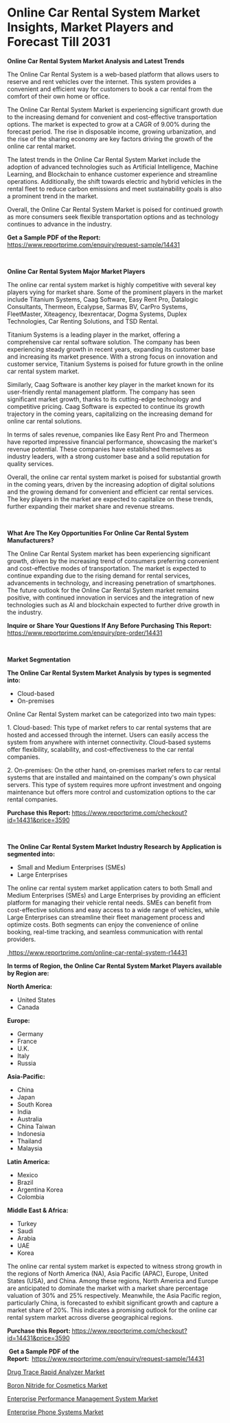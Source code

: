 <p><h1>Online Car Rental System Market Insights, Market Players and Forecast Till 2031</h1></p><p><strong>Online Car Rental System Market Analysis and Latest Trends</strong></p>
<p><p>The Online Car Rental System is a web-based platform that allows users to reserve and rent vehicles over the internet. This system provides a convenient and efficient way for customers to book a car rental from the comfort of their own home or office.</p><p>The Online Car Rental System Market is experiencing significant growth due to the increasing demand for convenient and cost-effective transportation options. The market is expected to grow at a CAGR of 9.00% during the forecast period. The rise in disposable income, growing urbanization, and the rise of the sharing economy are key factors driving the growth of the online car rental market.</p><p>The latest trends in the Online Car Rental System Market include the adoption of advanced technologies such as Artificial Intelligence, Machine Learning, and Blockchain to enhance customer experience and streamline operations. Additionally, the shift towards electric and hybrid vehicles in the rental fleet to reduce carbon emissions and meet sustainability goals is also a prominent trend in the market.</p><p>Overall, the Online Car Rental System Market is poised for continued growth as more consumers seek flexible transportation options and as technology continues to advance in the industry.</p></p>
<p><strong>Get a Sample PDF of the Report:&nbsp;</strong> <a href="https://www.reportprime.com/enquiry/request-sample/14431">https://www.reportprime.com/enquiry/request-sample/14431</a></p>
<p>&nbsp;</p>
<p><strong>Online Car Rental System Major Market Players</strong></p>
<p><p>The online car rental system market is highly competitive with several key players vying for market share. Some of the prominent players in the market include Titanium Systems, Caag Software, Easy Rent Pro, Datalogic Consultants, Thermeon, Ecalypse, Sarmas BV, CarPro Systems, FleetMaster, Xiteagency, Ibexrentacar, Dogma Systems, Duplex Technologies, Car Renting Solutions, and TSD Rental.</p><p>Titanium Systems is a leading player in the market, offering a comprehensive car rental software solution. The company has been experiencing steady growth in recent years, expanding its customer base and increasing its market presence. With a strong focus on innovation and customer service, Titanium Systems is poised for future growth in the online car rental system market.</p><p>Similarly, Caag Software is another key player in the market known for its user-friendly rental management platform. The company has seen significant market growth, thanks to its cutting-edge technology and competitive pricing. Caag Software is expected to continue its growth trajectory in the coming years, capitalizing on the increasing demand for online car rental solutions.</p><p>In terms of sales revenue, companies like Easy Rent Pro and Thermeon have reported impressive financial performance, showcasing the market's revenue potential. These companies have established themselves as industry leaders, with a strong customer base and a solid reputation for quality services.</p><p>Overall, the online car rental system market is poised for substantial growth in the coming years, driven by the increasing adoption of digital solutions and the growing demand for convenient and efficient car rental services. The key players in the market are expected to capitalize on these trends, further expanding their market share and revenue streams.</p></p>
<p>&nbsp;</p>
<p><strong>What Are The Key Opportunities For Online Car Rental System Manufacturers?</strong></p>
<p><p>The Online Car Rental System market has been experiencing significant growth, driven by the increasing trend of consumers preferring convenient and cost-effective modes of transportation. The market is expected to continue expanding due to the rising demand for rental services, advancements in technology, and increasing penetration of smartphones. The future outlook for the Online Car Rental System market remains positive, with continued innovation in services and the integration of new technologies such as AI and blockchain expected to further drive growth in the industry.</p></p>
<p><strong>Inquire or Share Your Questions If Any Before Purchasing This Report:</strong> <a href="https://www.reportprime.com/enquiry/pre-order/14431">https://www.reportprime.com/enquiry/pre-order/14431</a></p>
<p>&nbsp;</p>
<p><strong>Market Segmentation</strong></p>
<p><strong>The Online Car Rental System Market Analysis by types is segmented into:</strong></p>
<p><ul><li>Cloud-based</li><li>On-premises</li></ul></p>
<p><p>Online Car Rental System market can be categorized into two main types:</p><p>1. Cloud-based: This type of market refers to car rental systems that are hosted and accessed through the internet. Users can easily access the system from anywhere with internet connectivity. Cloud-based systems offer flexibility, scalability, and cost-effectiveness to the car rental companies.</p><p>2. On-premises: On the other hand, on-premises market refers to car rental systems that are installed and maintained on the company's own physical servers. This type of system requires more upfront investment and ongoing maintenance but offers more control and customization options to the car rental companies.</p></p>
<p><strong>Purchase this Report:&nbsp;</strong><a href="https://www.reportprime.com/checkout?id=14431&price=3590">https://www.reportprime.com/checkout?id=14431&price=3590</a></p>
<p>&nbsp;</p>
<p><strong>The Online Car Rental System Market Industry Research by Application is segmented into:</strong></p>
<p><ul><li>Small and Medium Enterprises (SMEs)</li><li>Large Enterprises</li></ul></p>
<p><p>The online car rental system market application caters to both Small and Medium Enterprises (SMEs) and Large Enterprises by providing an efficient platform for managing their vehicle rental needs. SMEs can benefit from cost-effective solutions and easy access to a wide range of vehicles, while Large Enterprises can streamline their fleet management process and optimize costs. Both segments can enjoy the convenience of online booking, real-time tracking, and seamless communication with rental providers.</p></p>
<p><a href="https://www.reportprime.com/online-car-rental-system-r14431">&nbsp;https://www.reportprime.com/online-car-rental-system-r14431</a></p>
<p><strong>In terms of Region, the Online Car Rental System Market Players available by Region are:</strong></p>
<p>
    <p> <strong> North America: </strong>
        <ul>
            <li>United States</li>
            <li>Canada</li>
        </ul>
        </p> 
    <p> <strong> Europe: </strong>
        <ul>
            <li>Germany</li>
            <li>France</li>
            <li>U.K.</li>
            <li>Italy</li>
            <li>Russia</li>
        </ul>
        </p> 
    <p> <strong> Asia-Pacific: </strong>
        <ul>
            <li>China</li>
            <li>Japan</li>
            <li>South Korea</li>
            <li>India</li>
            <li>Australia</li>
            <li>China Taiwan</li>
            <li>Indonesia</li>
            <li>Thailand</li>
            <li>Malaysia</li>
        </ul>
        </p> 
    <p> <strong> Latin America: </strong>
        <ul>
            <li>Mexico</li>
            <li>Brazil</li>
            <li>Argentina Korea</li>
            <li>Colombia</li>
        </ul>
        </p> 
    <p> <strong> Middle East & Africa: </strong>
        <ul>
            <li>Turkey</li>
            <li>Saudi</li>
            <li>Arabia</li>
            <li>UAE</li>
            <li>Korea</li>
        </ul>
    </p>
    </p>
<p><p>The online car rental system market is expected to witness strong growth in the regions of North America (NA), Asia Pacific (APAC), Europe, United States (USA), and China. Among these regions, North America and Europe are anticipated to dominate the market with a market share percentage valuation of 30% and 25% respectively. Meanwhile, the Asia Pacific region, particularly China, is forecasted to exhibit significant growth and capture a market share of 20%. This indicates a promising outlook for the online car rental system market across diverse geographical regions.</p></p>
<p><strong>Purchase this Report: </strong><a href="https://www.reportprime.com/checkout?id=14431&price=3590">https://www.reportprime.com/checkout?id=14431&price=3590</a></p>
<p>&nbsp;<strong>Get a Sample PDF of the Report:&nbsp;&nbsp;</strong><a href="https://www.reportprime.com/enquiry/request-sample/14431">https://www.reportprime.com/enquiry/request-sample/14431</a></p>
<p><strong></strong></p>
<p><p><a href="https://medium.com/@millerjimk/drug-trace-rapid-analyzer-market-size-share-trends-analysis-report-by-product-2875efd25b94">Drug Trace Rapid Analyzer Market</a></p><p><a href="https://medium.com/@cristinaschiller2022/boron-nitride-for-cosmetics-market-trends-focusing-on-boron-nitride-for-cosmetics-market-insight-cd7b5e859378">Boron Nitride for Cosmetics Market</a></p><p><a href="https://github.com/dmmanir420/Market-Research-Report-List-1/blob/main/enterprise-performance-management-system-market.md">Enterprise Performance Management System Market</a></p><p><a href="https://github.com/pennyaldbrittonh658/Market-Research-Report-List-1/blob/main/enterprise-phone-systems-market.md">Enterprise Phone Systems Market</a></p></p>